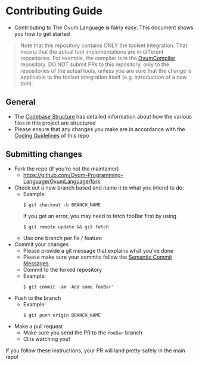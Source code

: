 # Contributing Guide

- Contributing to The Ovum Language is fairly easy. This document shows you how to get started

> Note that this repository contains ONLY the toolset integration. That means that the actual tool implementations are in different repositories. For example, the compiler is in the [OvumCompiler](https://github.com/Ovum-Programming-Language/OvumCompiler) repository.
> DO NOT submit PRs to this repository, only to the repositories of the actual tools, unless you are sure that the change is applicable to the toolset integration itself (e.g. introduction of a new tool).

## General
- The [Codebase Structure](./CODEBASE_STRUCTURE.md) has detailed information about how the various files in this project are structured
- Please ensure that any changes you make are in accordance with the [Coding Guidelines](./CODING_GUIDELINES.md) of this repo

## Submitting changes

- Fork the repo (if you're not the maintainer)
  - <https://github.com/Ovum-Programming-Language/OvumLanguage/fork>
- Check out a new branch based and name it to what you intend to do:
  - Example:
    ````
    $ git checkout -b BRANCH_NAME
    ````
    If you get an error, you may need to fetch fooBar first by using
    ````
    $ git remote update && git fetch
    ````
  - Use one branch per fix / feature
- Commit your changes
  - Please provide a git message that explains what you've done
  - Please make sure your commits follow the [Semantic Commit Messages](https://seesparkbox.com/foundry/semantic_commit_messages)
  - Commit to the forked repository
  - Example:
    ````
    $ git commit -am 'Add some fooBar'
    ````
- Push to the branch
  - Example:
    ````
    $ git push origin BRANCH_NAME
    ````
- Make a pull request
  - Make sure you send the PR to the <code>fooBar</code> branch
  - CI is watching you!

If you follow these instructions, your PR will land pretty safely in the main repo!
